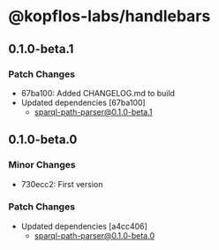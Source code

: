 # @kopflos-labs/handlebars

## 0.1.0-beta.1

### Patch Changes

- 67ba100: Added CHANGELOG.md to build
- Updated dependencies [67ba100]
  - sparql-path-parser@0.1.0-beta.1

## 0.1.0-beta.0

### Minor Changes

- 730ecc2: First version

### Patch Changes

- Updated dependencies [a4cc406]
  - sparql-path-parser@0.1.0-beta.0
